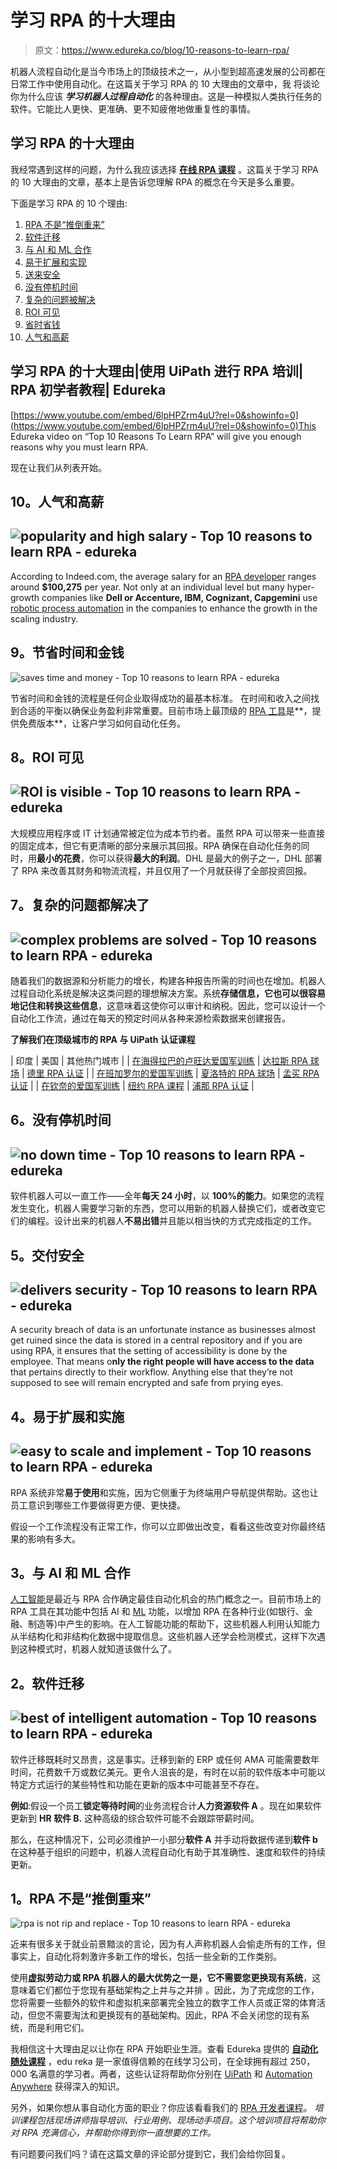 # 学习 RPA 的十大理由

> 原文：<https://www.edureka.co/blog/10-reasons-to-learn-rpa/>

机器人流程自动化是当今市场上的顶级技术之一，从小型到超高速发展的公司都在日常工作中使用自动化。在这篇关于学习 RPA 的 10 大理由的文章中，我 将谈论你为什么应该 ***学习机器人过程自动化*** 的各种理由。这是一种模拟人类执行任务的软件。它能比人更快、更准确、更不知疲倦地做重复性的事情。

## **学习 RPA 的十大理由**

我经常遇到这样的问题，为什么我应该选择 **[在线 RPA 课程](https://www.edureka.co/robotic-process-automation-training)** 。这篇关于学习 RPA 的 10 大理由的文章，基本上是告诉您理解 RPA 的概念在今天是多么重要。

下面是学习 RPA 的 10 个理由:

1.  [RPA 不是“推倒重来”](#RPAisnot)
2.  [软件迁移](#SoftwareMigration)
3.  [与 AI 和 ML 合作](#collaborationwithai)
4.  [易于扩展和实现](#EasyToScaleandImplement)
5.  [送来安全](#DeliversSecurity)
6.  [没有停机时间](#NoDownTime)
7.  [复杂的问题被解决](#ComplexProblemsAreSolved)
8.  [ROI 可见](#ROIIsVisible)
9.  [省时省钱](#SavesTimeandMoney)
10.  [人气和高薪](#PopularityandHighSalary)

## 学习 RPA 的十大理由|使用 UiPath 进行 RPA 培训| RPA 初学者教程| Edureka



[https://www.youtube.com/embed/6lpHPZrm4uU?rel=0&showinfo=0](https://www.youtube.com/embed/6lpHPZrm4uU?rel=0&showinfo=0)This Edureka video on “Top 10 Reasons To Learn RPA” will give you enough reasons why you must learn RPA.

现在让我们从列表开始。

## **10。人气和高薪**

## ![popularity and high salary - Top 10 reasons to learn RPA - edureka](img/94cbe2be58c174dce892af9ac3d1bb46.png)

According to Indeed.com, the average salary for an [RPA developer](https://www.edureka.co/blog/how-to-become-rpa-developer/) ranges around **$100,275** per year. Not only at an individual level but many hyper-growth companies like **Dell or Accenture, IBM, Cognizant, Capgemini** use [robotic process automation](https://www.edureka.co/blog/robotic-process-automation/) in the companies to enhance the growth in the scaling industry.

## **9。节省时间和金钱**

![saves time and money - Top 10 reasons to learn RPA - edureka](img/475118acc2aecfa1896d8beeddd02253.png)

节省时间和金钱的流程是任何企业取得成功的最基本标准。 在时间和收入之间找到合适的平衡以确保业务盈利非常重要。目前市场上最顶级的 [RPA 工具](https://www.edureka.co/blog/rpa-tools-list-and-comparison/)是**，提供免费版本**，让客户学习如何自动化任务。

## **8。ROI 可见**

## ![ROI is visible - Top 10 reasons to learn RPA - edureka](img/ff1e7e814e18656dd8dde0f00bcee9f2.png)

大规模应用程序或 IT 计划通常被定位为成本节约者。虽然 RPA 可以带来一些直接的固定成本，但它有更清晰的部分来展示其回报。RPA 确保在自动化任务的同时，用**最小的花费**，你可以获得**最大的利润**。DHL 是最大的例子之一，DHL 部署了 RPA 来改善其财务和物流流程，并且仅用了一个月就获得了全部投资回报。

## **7。复杂的问题都解决了**

## ![complex problems are solved - Top 10 reasons to learn RPA - edureka](img/03307c1f3558866d5a9fd0bf700d80b6.png)

随着我们的数据源和分析能力的增长，构建各种报告所需的时间也在增加。机器人过程自动化系统是解决这类问题的理想解决方案。系统**存储信息，它也可以很容易地记住和转换这些信息**，这意味着这使你可以审计和纳税。因此，您可以设计一个自动化工作流，通过在每天的预定时间从各种来源检索数据来创建报告。

**了解我们在顶级城市的 RPA 与 UiPath 认证课程**

| 印度 | 美国 | 其他热门城市 |
| [在海得拉巴的卢旺达爱国军训练](https://www.edureka.co/robotic-process-automation-training-hyderabad) | [达拉斯 RPA 球场](https://www.edureka.co/robotic-process-automation-training-dallas) | [德里 RPA 认证](https://www.edureka.co/robotic-process-automation-training-delhi) |
| [在班加罗尔的爱国军训练](https://www.edureka.co/robotic-process-automation-training-bangalore) | [夏洛特的 RPA 球场](https://www.edureka.co/robotic-process-automation-training-charlotte) | [孟买 RPA 认证](https://www.edureka.co/robotic-process-automation-training-mumbai) |
| [在钦奈的爱国军训练](https://www.edureka.co/robotic-process-automation-training-chennai) | [纽约 RPA 课程](https://www.edureka.co/robotic-process-automation-training-new-york-city) | [浦那 RPA 认证](https://www.edureka.co/robotic-process-automation-training-pune) |

## **6。没有停机时间**

## ![no down time - Top 10 reasons to learn RPA - edureka](img/a638a0826d2c9698c95f7c05befa4600.png)

软件机器人可以一直工作——全年**每天 24 小时**，以 **100%的能力**。如果您的流程发生变化，机器人需要学习新的东西，您可以用新的机器人替换它们，或者改变它们的编程。设计出来的机器人**不易出错**并且能以相当快的方式完成指定的工作。

## **5。交付安全**

## ![delivers security - Top 10 reasons to learn RPA - edureka](img/ee545198d3586246b12308c4a508f322.png)

A security breach of data is an unfortunate instance as businesses almost get ruined since the data is stored in a central repository and if you are using RPA, it ensures that the setting of accessibility is done by the employee. That means o**nly the right people will have access to the data** that pertains directly to their workflow. Anything else that they’re not supposed to see will remain encrypted and safe from prying eyes.

## **4。易于扩展和实施**

## ![easy to scale and implement - Top 10 reasons to learn RPA - edureka](img/e6e2dd82f895857000ddd19da6ac9e2c.png)

RPA 系统非常**易于使用**和实施，因为它侧重于为终端用户导航提供帮助。这也让员工意识到哪些工作要做得更方便、更快捷。

假设一个工作流程没有正常工作，你可以立即做出改变，看看这些改变对你最终结果的影响有多大。

## **3。与 AI 和 ML 合作**

[人工智能](https://www.edureka.co/blog/artificial-intelligence-tutorial/)是最近与 RPA 合作确定最佳自动化机会的热门概念之一。目前市场上的 RPA 工具在其功能中包括 AI 和 [ML](https://www.edureka.co/blog/introduction-to-machine-learning/) 功能，以增加 RPA 在各种行业(如银行、金融、制造等)中产生的影响。在人工智能功能的帮助下，这些机器人利用认知能力从半结构化和非结构化数据中提取信息。这些机器人还学会检测模式，这样下次遇到这种模式时，机器人就知道该做什么了。

## **2。软件迁移**

## **![best of intelligent automation - Top 10 reasons to learn RPA - edureka](img/9437bc51fb50ded3b548267c652dda22.png)**

软件迁移既耗时又昂贵，这是事实。迁移到新的 ERP 或任何 AMA 可能需要数年时间，花费数千万或数亿美元。更令人沮丧的是，有时在以前的软件版本中可能以特定方式运行的某些特性和功能在更新的版本中可能甚至不存在。

**例如**:假设一个员工**锁定等待时间**的业务流程合计**人力资源软件 A** 。现在如果软件更新到 **HR 软件 B.** 这种高级的综合软件可能不会跟踪带薪时间。

那么，在这种情况下，公司必须维护一小部分**软件 A** 并手动将数据传递到**软件 b**在这种基于组织的问题中，机器人流程自动化有助于其准确性、速度和软件的持续更新。

## **1。RPA 不是“推倒重来”**

![rpa is not rip and replace - Top 10 reasons to learn RPA - edureka](img/875eb1c7c75ea23c0c7fb982ee7379ae.png)

近来有很多关于就业前景黯淡的言论，因为有人声称机器人会偷走所有的工作，但事实上，自动化将刺激许多新工作的增长，包括一些全新的工作类别。

使用**虚拟劳动力或 RPA 机器人的最大优势之一是，它不需要您更换现有系统**，这意味着它们都位于您现有基础架构之上并与之并排 。因此，为了完成您的工作，您将需要一些额外的软件和虚拟机来部署完全独立的数字工作人员或正常的体育活动，但您不需要淘汰和更换现有的基础架构。因此，RPA 不会关闭您的现有系统，而是利用它们。

我相信这十大理由足以让你在 RPA 开始职业生涯。查看 Edureka 提供的 **[自动化随处课程](https://www.edureka.co/automation-anywhere-certification-training)** ，edu reka 是一家值得信赖的在线学习公司，在全球拥有超过 250，000 名满意的学习者。两者，这些认证将帮助你分别在 [UiPath](https://www.edureka.co/blog/uipath-tutorial/) 和 [Automation Anywhere](https://www.edureka.co/blog/rpa-automation-anywhere/) 获得深入的知识。

另外，如果你想从事自动化方面的职业？你应该看看我们的 [RPA 开发者课程](https://www.edureka.co/masters-program/rpa-developer-training)。 *培训课程包括现场讲师指导培训、行业用例、现场动手项目。这个培训项目将帮助你对 RPA 充满信心，并帮助你得到你一直想要的工作。*

有问题要问我们吗？请在这篇文章的评论部分提到它，我们会给你回复。